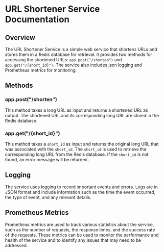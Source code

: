 # URL Shortener Service Documentation

## Overview

The URL Shortener Service is a simple web service that shortens URLs and stores them in a Redis database for retrieval. It provides two methods for accessing the shortened URLs: `app.post("/shorten")` and `app.get("/{short_id}")`. The service also includes json logging and Prometheus metrics for monitoring.

## Methods

### app.post("/shorten")

This method takes a long URL as input and returns a shortened URL as output. The shortened URL and its corresponding long URL are stored in the Redis database.

### app.get("/{short_id}")

This method takes a `short_id` as input and returns the original long URL that was associated with the `short_id`. The `short_id` is used to retrieve the corresponding long URL from the Redis database. If the `short_id` is not found, an error message will be returned.

## Logging

The service uses logging to record important events and errors. Logs are in JSON format and include information such as the time the event occurred, the type of event, and any relevant details.

## Prometheus Metrics

Prometheus metrics are used to track various statistics about the service, such as the number of requests, the response times, and the success rate of the requests. These metrics can be used to monitor the performance and health of the service and to identify any issues that may need to be addressed.
